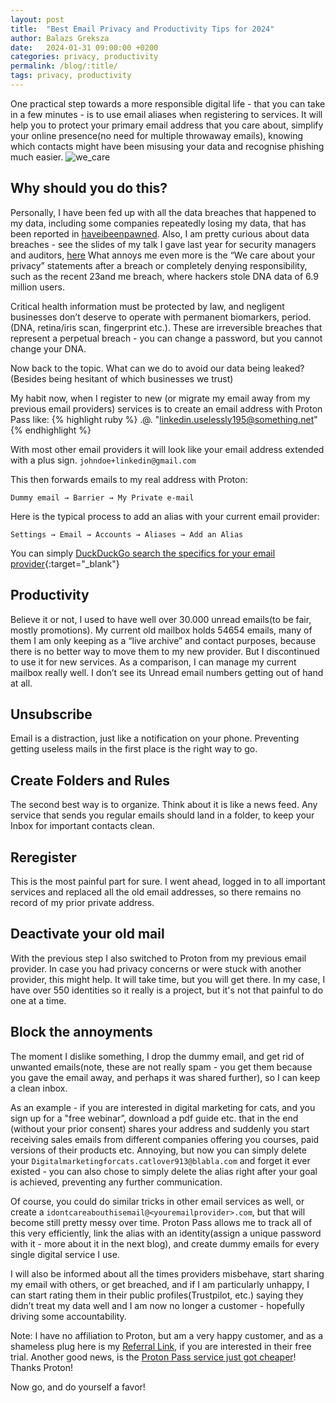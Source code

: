 ```yaml
---
layout: post
title:  "Best Email Privacy and Productivity Tips for 2024"
author: Balazs Greksza
date:   2024-01-31 09:00:00 +0200
categories: privacy, productivity
permalink: /blog/:title/
tags: privacy, productivity
---
```


One practical step towards a more responsible digital life - that you can take in a few minutes - is to use email aliases when registering to services. 
It will help you to protect your primary email address that you care about, simplify your online presence(no need for multiple throwaway emails), knowing which contacts might have been misusing your data and recognise phishing much easier.
![we_care]({{urlimg}}/assets/img/we_care.jpg)

Why should you do this?
--------------------
Personally, I have been fed up with all the data breaches that happened to my data, including some companies repeatedly losing my data, that has been reported in [haveibeenpawned](https://haveibeenpwned.com/). 
Also, I am pretty curious about data breaches - see the slides of my talk I gave last year for security managers and auditors, [here](https://github.com/inverzeio/talks)
What annoys me even more is the “We care about your privacy” statements after a breach or completely denying responsibility, such as the recent 23and me breach, where hackers stole DNA data of 6.9 million users. 

Critical health information must be protected by law, and negligent businesses don’t deserve to operate with permanent biomarkers, period.(DNA, retina/iris scan, fingerprint etc.). 
These are irreversible breaches that represent a perpetual breach - you can change a password, but you cannot change your DNA.

Now back to the topic. What can we do to avoid our data being leaked? (Besides being hesitant of which businesses we trust)

My habit now, when I register to new (or migrate my email away from my previous email providers) services is to create an email address with Proton Pass like:
{% highlight ruby %}
<service>.<random word><random number>@<a domain owned by proton>.<top-level domain>
"linkedin.uselessly195@something.net"
{% endhighlight %}

With most other email providers it will look like your email address extended with a plus sign. `johndoe+linkedin@gmail.com`

This then forwards emails to my real address with Proton:

`Dummy email → Barrier → My Private e-mail`

Here is the typical process to add an alias with your current email provider:

`Settings → Email → Accounts → Aliases → Add an Alias`

You can simply [DuckDuckGo search the specifics for your email provider](https://duckduckgo.com/?t=h_&q=how+to+add+an+email+alias+in+%3Cyour+email+provider%3E+mail){:target="_blank"}

Productivity
--------------------
Believe it or not, I used to have well over 30.000 unread emails(to be fair, mostly promotions). My current old mailbox holds 54654 emails, many of them I am only keeping as a “live archive” and contact purposes, because there is no better way to move them to my new provider. But I discontinued to use it for new services.
As a comparison, I can manage my current mailbox really well. I don’t see its Unread email numbers getting out of hand at all.

Unsubscribe
--------------------
Email is a distraction, just like a notification on your phone. Preventing getting useless mails in the first place is the right way to go.

Create Folders and Rules
--------------------
The second best way is to organize. Think about it is like a news feed. Any service that sends you regular emails should land in a folder, to keep your Inbox for important contacts clean.

Reregister
--------------------
This is the most painful part for sure. I went ahead, logged in to all important services and replaced all the old email addresses, so there remains no record of my prior private address.

Deactivate your old mail
--------------------
With the previous step I also switched to Proton from my previous email provider. In case you had privacy concerns or were stuck with another provider, this might help. It will take time, but you will get there. In my case, I have over 550 identities so it really is a project, but it's not that painful to do one at a time.

Block the annoyments
--------------------
The moment I dislike something, I drop the dummy email, and get rid of unwanted emails(note, these are not really spam - you get them because you gave the email away, and perhaps it was shared further), so I can keep a clean inbox. 

As an example - if you are interested in digital marketing for cats, and you sign up for a "free webinar”, download a pdf guide etc. that in the end (without your prior consent) shares your address and suddenly you start receiving sales emails from different companies offering you courses, paid versions of their products etc. Annoying, but now you can simply delete your `Digitalmarketingforcats.catlover913@blabla.com` and forget it ever existed - you can also chose to simply delete the alias right after your goal is achieved, preventing any further communication.

Of course, you could do similar tricks in other email services as well, or create a `idontcareabouthisemail@<youremailprovider>.com`, but that will become still pretty messy over time. Proton Pass allows me to track all of this very efficiently, link the alias with an identity(assign a unique password with it - more about it in the next blog), and create dummy emails for every single digital service I use.

I will also be informed about all the times providers misbehave, start sharing my email with others, or get breached, and if I am particularly unhappy, I can start rating them in their public profiles(Trustpilot, etc.) saying they didn’t treat my data well and I am now no longer a customer - hopefully driving some accountability.

Note: I have no affiliation to Proton, but am a very happy customer, and as a shameless plug here is my [Referral Link](https://pr.tn/ref/QHQ345GN4CN0), if you are interested in their free trial. 
Another good news, is the [Proton Pass service just got cheaper](https://pr.tn/ref/QHQ345GN4CN0)! Thanks Proton!

Now go, and do yourself a favor!
